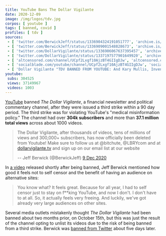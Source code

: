 ```yaml
---
title: YouTube Bans The Dollar Vigilante
date: 2020-12-09
image: /img/logos/tdv.jpg
corpos: [ youtube ]
tags: [ banned, covid ]
profiles: [ tdv ]
sources:
 - [ 'twitter.com/BerwickJeff/status/1336904324191051777', 'archive.is/VSqxP' ]
 - [ 'twitter.com/BerwickJeff/status/1336909001548828673', 'archive.is/GVfVq' ]
 - [ 'twitter.com/DollarVigilante/status/1336906067637395457', 'archive.is/ykp9R' ]
 - [ 'twitter.com/DollarVigilante/status/1337197577901649920', 'archive.is/adrVO' ]
 - [ 'altcensored.com/channel/UCpf2Lxgf10AjzBT4GIIgDJw', 'altcensored.com/channel/UCpf2Lxgf10AjzBT4GIIgDJw' ]
 - [ 'socialblade.com/youtube/channel/UCpf2Lxgf10AjzBT4GIIgDJw', 'socialblade.com/youtube/channel/UCpf2Lxgf10AjzBT4GIIgDJw' ]
 - [ 'Dollar Vigilante "TDV BANNED FROM YOUTUBE: And Kary Mullis, Inventor of PCR, Says Fraudci is a Fraud and Liar - The Dollar Vigilante" by Jeff Berwick (13 Dec 2020)', 'archive.is/cMrnZ' ]
youtube:
 subs: 304525
 views: 37149967
 videos: 1003
---
```


[YouTube](/youtube/) banned _The Dollar Vigilante_, a financial newsletter and
political commentary channel, after they were issued a third strike within a 90
day period. The third strike was for violating YouTube's "medical
misinformation policy." The channel had over **304k subscribers** and more than
**37.1 million total views** across about 1000 videos.

> The Dollar Vigilante, after thousands of videos, tens of millions of views
> and 300,000+ subscribers, has now officially been deleted from Youtube! Make
> sure to follow us at @bitchute, @LBRYcom and at
> [dollarvigilante.tv](https://dollarvigilante.tv) and sign up on our email
> list at our website
>
> -- Jeff Berwick (@BerwickJeff) [9 Dec 2020](https://archive.is/VSqxP)

In [a video](https://www.bitchute.com/video/Km7OM3Xw0OFL/) released shortly
after being banned, Jeff Berwick mentioned how good it feels not to self censor
and the benefit of having an audience on alternative sites:

> You know what? It feels great. Because for all year, I had to self censor
> just to stay on f**king YouTube, and now I don't. I don't have to at all. So,
> it actually feels very freeing. And luckily, we've got already very large
> audiences on other sites.

Several media outlets mistakenly thought _The Dollar Vigilante_ had been banned
about two months prior, on October 15th, but this was just the result of the
channel opting to unlist its videos due to the risk of being banned from a
third strike. Berwick was [banned from Twitter](https://archive.is/p96az) about
five days later.
